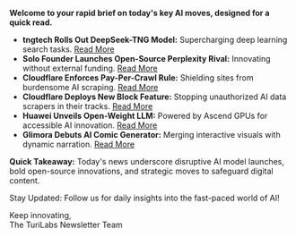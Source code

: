 **Welcome to your rapid brief on today's key AI moves, designed for a quick read.**

- **tngtech Rolls Out DeepSeek-TNG Model:** Supercharging deep learning search tasks. [Read More](https://huggingface.co/tngtech/DeepSeek-TNG-R1T2-Chimera)
- **Solo Founder Launches Open-Source Perplexity Rival:** Innovating without external funding. [Read More](https://twitter.com/GroqInc/status/1939802144535978165)
- **Cloudflare Enforces Pay-Per-Crawl Rule:** Shielding sites from burdensome AI scraping. [Read More](https://blog.cloudflare.com/content-independence-day-no-ai-crawl-without-compensation/)
- **Cloudflare Deploys New Block Feature:** Stopping unauthorized AI data scrapers in their tracks. [Read More](https://www.nytimes.com/2025/07/01/technology/cloudflare-ai-data.html)
- **Huawei Unveils Open-Weight LLM:** Powered by Ascend GPUs for accessible AI innovation. [Read More](https://arxiv.org/abs/2505.21411)
- **Glimora Debuts AI Comic Generator:** Merging interactive visuals with dynamic narration. [Read More](https://www.glimora.ai)

**Quick Takeaway:** Today's news underscore disruptive AI model launches, bold open-source innovations, and strategic moves to safeguard digital content.

Stay Updated: Follow us for daily insights into the fast-paced world of AI! 

Keep innovating,  
The TuriLabs Newsletter Team
